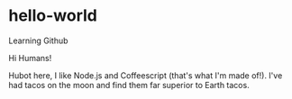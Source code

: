# hello-world
Learning Github

Hi Humans! 

Hubot here, I like Node.js and Coffeescript (that's what I'm made of!). 
I've had tacos on the moon and find them far superior to Earth tacos.
